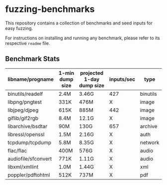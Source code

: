 # fuzzing-benchmarks

This repository contains a collection of benchmarks and seed inputs for easy fuzzing. 

For instructions on installing and running any benchmark, please refer to its respective `readme` file.


## Benchmark Stats

libname/progname | 1-min dump size | projected 1-day dump size | inputs/sec | type 
--- | --- | --- | --- | --- 
binutils/readelf | 2.4M | 3.46G | 427 | binutils 
libpng/pngtest | 331K |	476M | X | image 
libjpeg/djpeg |	615K | 	885M | 442 | image 
giflib/gif2rgb | 8.4M |	12.1G | X | image
libarchive/bsdtar | 90M	| 130G | 657 | archive	
libressl/openssl |1.5M | 2.16G | X | auth
tcpdump/tcpdump	| 5.8M | 8.35G | X | network	
flac/flac | 400M | 576G | X | audio
audiofile/sfconvert | 771K | 1.11G | X | audio
libxml/xmllint | 1.0M | 1.44G | X | xml
poppler/pdftohtml | 512K | 737M | X | pdf
